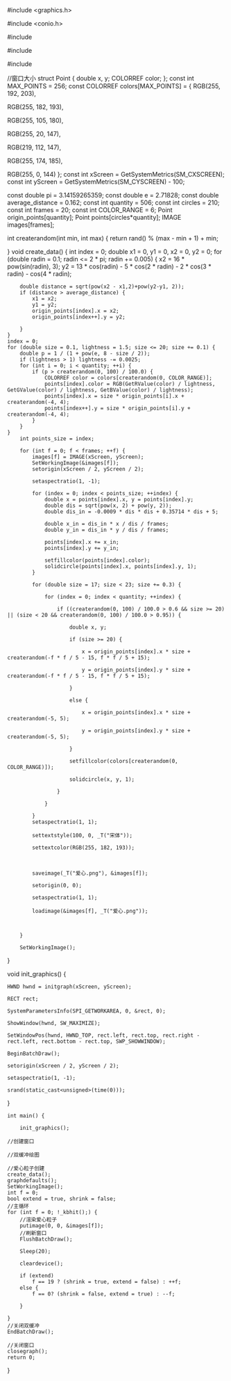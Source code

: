 

#include <graphics.h>

#include <conio.h>

#include <ctime>

#include <cmath>

#include <cstdlib>


//窗口大小
struct Point {
	double x, y;
	COLORREF color;
};
const int MAX_POINTS = 256;
const COLORREF colors[MAX_POINTS] = { RGB(255, 192, 203), 

RGB(255, 182, 193), 

RGB(255, 105, 180), 

RGB(255, 20, 147), 

RGB(219, 112, 147), 

RGB(255, 174, 185),

RGB(255, 0, 144) };
const int xScreen = GetSystemMetrics(SM_CXSCREEN);
const int yScreen = GetSystemMetrics(SM_CYSCREEN) - 100;

const double pi = 3.14159265359;
const double e = 2.71828;
const double average_distance = 0.162;
const int quantity = 506;
const int circles = 210;
const int frames = 20; 
const int COLOR_RANGE = 6;
Point origin_points[quantity];
Point points[circles*quantity];
IMAGE images[frames];


int createrandom(int min, int max) {
	return rand() % (max - min + 1) + min;
	
}
void create_data()
{
	int index = 0;
	double x1 = 0, y1 = 0, x2 = 0, y2 = 0;
	for (double radin = 0.1; radin <= 2 * pi; radin += 0.005)
	{
		x2 = 16 * pow(sin(radin), 3);
		y2 = 13 * cos(radin) - 5 * cos(2 * radin) - 2 * cos(3 * radin) - cos(4 * radin);
		
		double distance = sqrt(pow(x2 - x1,2)+pow(y2-y1, 2));
		if (distance > average_distance) {
			x1 = x2;
			y1 = y2;
			origin_points[index].x = x2;
			origin_points[index++].y = y2;

		}
	}
	index = 0;
	for (double size = 0.1, lightness = 1.5; size <= 20; size += 0.1) {
		double p = 1 / (1 + pow(e, 8 - size / 2));
		if (lightness > 1) lightness -= 0.0025;
		for (int i = 0; i < quantity; ++i) {
			if (p > createrandom(0, 100) / 100.0) {
				COLORREF color = colors[createrandom(0, COLOR_RANGE)];
				points[index].color = RGB(GetRValue(color) / lightness, GetGValue(color) / lightness, GetBValue(color) / lightness);
				points[index].x = size * origin_points[i].x + createrandom(-4, 4);
				points[index++].y = size * origin_points[i].y + createrandom(-4, 4);
			}
		}
	}
		int points_size = index;

		for (int f = 0; f < frames; ++f) {
			images[f] = IMAGE(xScreen, yScreen);
			SetWorkingImage(&images[f]);
			setorigin(xScreen / 2, yScreen / 2);

			setaspectratio(1, -1);

			for (index = 0; index < points_size; ++index) {
				double x = points[index].x, y = points[index].y;
				double dis = sqrt(pow(x, 2) + pow(y, 2));
				double dis_in = -0.0009 * dis * dis + 0.35714 * dis + 5;
			
				double x_in = dis_in * x / dis / frames;
				double y_in = dis_in * y / dis / frames;

				points[index].x += x_in;
				points[index].y += y_in;
			
				setfillcolor(points[index].color);
				solidcircle(points[index].x, points[index].y, 1);
			}
		
			for (double size = 17; size < 23; size += 0.3) {

				for (index = 0; index < quantity; ++index) {

					if ((createrandom(0, 100) / 100.0 > 0.6 && size >= 20) || (size < 20 && createrandom(0, 100) / 100.0 > 0.95)) {

						double x, y;

						if (size >= 20) {

							x = origin_points[index].x * size + createrandom(-f * f / 5 - 15, f * f / 5 + 15);

							y = origin_points[index].y * size + createrandom(-f * f / 5 - 15, f * f / 5 + 15);

						}

						else {

							x = origin_points[index].x * size + createrandom(-5, 5);

							y = origin_points[index].y * size + createrandom(-5, 5);

						}

						setfillcolor(colors[createrandom(0, COLOR_RANGE)]);

						solidcircle(x, y, 1);

					}

				}

			}
			setaspectratio(1, 1);

			settextstyle(100, 0, _T("宋体"));

			settextcolor(RGB(255, 182, 193));



			saveimage(_T("爱心.png"), &images[f]);

			setorigin(0, 0);

			setaspectratio(1, 1);

			loadimage(&images[f], _T("爱心.png"));

			

		}

		SetWorkingImage();

}

void init_graphics() {

	HWND hwnd = initgraph(xScreen, yScreen);

	RECT rect;

	SystemParametersInfo(SPI_GETWORKAREA, 0, &rect, 0);

	ShowWindow(hwnd, SW_MAXIMIZE);

	SetWindowPos(hwnd, HWND_TOP, rect.left, rect.top, rect.right - rect.left, rect.bottom - rect.top, SWP_SHOWWINDOW);

	BeginBatchDraw();

	setorigin(xScreen / 2, yScreen / 2);

	setaspectratio(1, -1);

	srand(static_cast<unsigned>(time(0)));

}

	int main() {

		init_graphics();

	//创建窗口
	
	//双缓冲绘图
	
	//爱心粒子创建
	create_data();
	graphdefaults();
	SetWorkingImage();
	int f = 0;
	bool extend = true, shrink = false;
	//主循环
	for (int f = 0; !_kbhit();) {
		//渲染爱心粒子
		putimage(0, 0, &images[f]);
		//刷新窗口
		FlushBatchDraw();

		Sleep(20);
		
		cleardevice();

		if (extend)
			f == 19 ? (shrink = true, extend = false) : ++f;
		else {
			f == 0? (shrink = false, extend = true) : --f;

		}

	}
	//关闭双缓冲
	EndBatchDraw();

	//关闭窗口
	closegraph();
	return 0;
}
